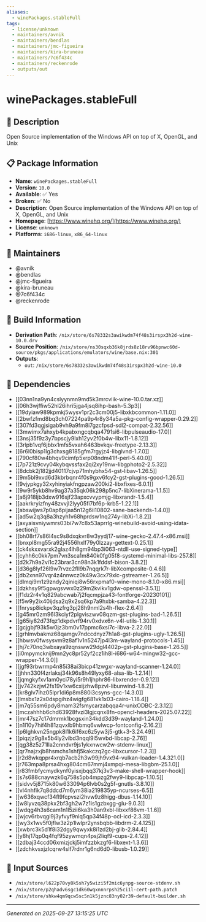 ```yaml
---
aliases:
  - winePackages.stableFull
tags:
  - license/unknown
  - maintainers/avnik
  - maintainers/bendlas
  - maintainers/jmc-figueira
  - maintainers/kira-bruneau
  - maintainers/7c6f434c
  - maintainers/reckenrode
  - outputs/out
---
```


# winePackages.stableFull

## 📝 Description

Open Source implementation of the Windows API on top of X, OpenGL, and Unix

## 📋 Package Information

- **Name**: `winePackages.stableFull`
- **Version**: `10.0`
- **Available**: ✅ Yes
- **Broken**: ✅ No
- **Description**: Open Source implementation of the Windows API on top of X, OpenGL, and Unix
- **Homepage**: [https://www.winehq.org/](https://www.winehq.org/)
- **License**: `unknown`
- **Platforms**: `i686-linux`, `x86_64-linux`
## 👥 Maintainers

- @avnik
- @bendlas
- @jmc-figueira
- @kira-bruneau
- @7c6f434c
- @reckenrode


## 🔧 Build Information

- **Derivation Path**: `/nix/store/6s78332s3awikwdm74f48s3irspx3h2d-wine-10.0.drv`
- **Source Position**: `/nix/store/ns30sqxb36k8jrds8z18rv96bpnwc60d-source/pkgs/applications/emulators/wine/base.nix:301`
- **Outputs**:
  - `out`:  `/nix/store/6s78332s3awikwdm74f48s3irspx3h2d-wine-10.0`

## 🔗 Dependencies

- [[03nn1na9yn4cslyynmn9md5k3mrcviik-wine-10.0.tar.xz]]
- [[06h3wjffiw52hl26ihri5jga4jsq8ihp-bash-5.3p3]]
- [[19dyiaw989kpmkj5wysv1pr2c3cm00j5-libxkbcommon-1.11.0]]
- [[2bwfzfmd8bq3ch07224pa9p4r8y34a5a-pkg-config-wrapper-0.29.2]]
- [[307fd3qgjsigab9vh9a9fm8i7gzcfpsd-sdl2-compat-2.32.56]]
- [[3mwimx7ahxyb4kpabxngcqbqa4791si6-libpulseaudio-17.0]]
- [[3nsj35f9z3y7bpscjy9lxh12yv2f0b4w-libx11-1.8.12]]
- [[3rlpb1vqf6jbbx1mfs5vxah6463bvkqv-freetype-2.13.3]]
- [[6r6l0bisp1lg3chxsg8185gfm7rgyjz4-libglvnd-1.7.0]]
- [[790cf80w4bhqv9cimfp5xrp08ndm41lf-perl-5.40.0]]
- [[7p721z9cvy04kybqvssfax2qi2xy19nw-libgphoto2-2.5.32]]
- [[8dcbk2j182jjd40117cjvp71mhybhx54-gst-libav-1.26.5]]
- [[9m5bl9xvd6d3kbrbqnr4f0s9gxv6fcy2-gst-plugins-good-1.26.5]]
- [[9vjypkgy32xyhinyiakfngpzaw200ki2-libxfixes-6.0.1]]
- [[9w9r5ykb8hv9ag37a35qk06k298p5nc7-libXinerama-1.1.5]]
- [[a6j918ljb3dxw916sjf23apxcvvypmjg-libxrandr-1.5.4]]
- [[aakrkryizfny48zvvjl2lyy05fi7bf6p-krb5-1.22.1]]
- [[abswijws7p0ap6pijaa5n12g6ii10802-sane-backends-1.4.0]]
- [[ad5w2q3q8a3hzyh1v68hprdsw1nq274y-libXi-1.8.2]]
- [[axyaisvniywmrs03bi7w7c8x53aprrlg-winebuild-avoid-using-idata-section]]
- [[bh08rf7s86l4sc9s8dxqkvr8w3yydj17-wine-gecko-2.47.4-x86.msi]]
- [[bnxpl8mg55ra92j4556hxlf79y0lzzay-gettext-0.25.1]]
- [[ck4skxxvarxk2glaz4lh8gm94bp3i063-ntdll-use-signed-type]]
- [[cyhh6c0kk7pm7vn3sca1m840k0fg05f8-systemd-minimal-libs-257.8]]
- [[d2k7h9a2vi1c23brar3cn98n3k1fddsf-bison-3.8.2]]
- [[d36g8lyf26l9w7rvzc2fll9b7nqqrk7r-libXcomposite-0.4.6]]
- [[db2xnn97vqr4z4nnwcz0k49w3cx79xlc-gstreamer-1.26.5]]
- [[dlmqi9m1z9zndy2qiniqi8w56rxpmaf0-wine-mono-8.1.0-x86.msi]]
- [[dzkhsy9f5gpwgsvwx0z29m2kvikv1gdw-openssl-3.5.1]]
- [[f1dz2r4v1q829abcwab7j2fqcmpjza43-fontforge-20230101]]
- [[f5w9y2ix40ijdsa2q9x2sq6kp7a9hxbk-samba-4.22.3]]
- [[fnrysp8ickpv3qzfrg3pj28h9nml2s4h-flex-2.6.4]]
- [[g45mr0zm96l3kciyf2plgviszwv08qzm-gst-plugins-bad-1.26.5]]
- [[g65iy82d73fqz1dkpdvrf94rv0xdvx6n-v4l-utils-1.30.1]]
- [[gcjgbjf93k5w0jz3bm0v17ppmc6xsi7c-libva-2.22.0]]
- [[grhlmvbakmz68qamgv7ndccdnyz7h1a8-gst-plugins-ugly-1.26.5]]
- [[hbwsv0fwsysvm9z8af1v1n5247jp4l3m-wayland-protocols-1.45]]
- [[hj7c70nq3wbxaya9zqnsww29dgl4402p-gst-plugins-base-1.26.5]]
- [[i0mpymcknij9mn2yc8pr52yf2cz1ih8l-i686-w64-mingw32-gcc-wrapper-14.3.0]]
- [[jgf93rbwrmp4n85i38ai3bicp41zwgxr-wayland-scanner-1.24.0]]
- [[jhhn330f4zrlaksj34k96s8h49lyxy68-alsa-lib-1.2.14]]
- [[jqmgkyfxv1am0yci78yi5r9h1jhphr86-libxrender-0.9.12]]
- [[jv742kzjwl2fs19v1xw6cxijzhw8pzvl-libunwind-1.8.2]]
- [[kr8glv7ihz05lpr1di6p8m880i3csyns-gcc-14.3.0]]
- [[lmsbx1z2s0dspgihz4wigfg681vk1x03-cairo-1.18.4]]
- [[m7q55sm6pdy8mam32fsmycarzabqqa4r-unixODBC-2.3.12]]
- [[mczahhhb6chd63928fvzi3lgjcqnx8fn-opencl-headers-2025.07.22]]
- [[mr47sz7c17dmrmk1bcgsxin34kdd3d39-wayland-1.24.0]]
- [[n1l10y7hif4h81zqvxlb9hbmq6vwlwcp-fontconfig-2.16.2]]
- [[p6lghkvn25ngpk8l1k6if6xc6z5yw3j5-gtk+3-3.24.49]]
- [[piqzjz9g8x5b4ly2vibd3nqql9l5wvbd-libcap-2.76]]
- [[qg38z5z71lla2cnndvr9js1ykxnwcw2w-stdenv-linux]]
- [[qr7najzxjb8hsmchs1shfj5kakczq2gc-libxcursor-1.2.3]]
- [[r2d8wkqppr4xrqb7acb2h3w99jh9vx94-vulkan-loader-1.4.321.0]]
- [[r763mpa8prsa4hxg804cm67mmj4xmpqi-mesa-libgbm-25.1.0]]
- [[r83fmbfycmydkynf0yisxjbqq37kj3v3-make-shell-wrapper-hook]]
- [[s7s688cnaywzk6q758s5pb4mpzg2fwy9-libpcap-1.10.5]]
- [[sidvv5j8715k80w633094p6lvb0s2g5f-gnutls-3.8.10]]
- [[vl4nhfik7q8ddcd7m6ym38ia219835yp-ncurses-6.5]]
- [[w636xqwcf34fl9fcpvszi2hvw9z8higg-dbus-1.14.10]]
- [[w8lyvzq38pkx2bf3gh2w7z1is1gzbxgg-glu-9.0.3]]
- [[wdqg4h3s6cam1n1l5zii6ka3h0an9xbl-libxxf86vm-1.1.6]]
- [[wjcv6rbvqgi9j3yfvyf9nlq5qp34f48p-ocl-icd-2.3.3]]
- [[wy3x1wv5f0jflw3z2p1lwlpr2ynsbqbb-libdrm-2.4.125]]
- [[xwbrc3k5d1f8i32dgy9qwyxk8i1zd2bj-glib-2.84.4]]
- [[y8hj17qp0q4fqf95zywmqn4psj2liqf9-cups-2.4.12]]
- [[zdbaj34ccd06xmizjckj5imfzzbkzgf6-libxext-1.3.6]]
- [[zdchkvsxjzlcqrw4slf7rdnr1g6nd6d0-libusb-1.0.29]]

## 📁 Input Sources

- `/nix/store/l622p70vy8k5sh7y5wizi5f2mic6ynpg-source-stdenv.sh`
- `/nix/store/p2qhadv6sgc1dk60wqxnnnrpsh25ci1l-cert-path.patch`
- `/nix/store/shkw4qm9qcw5sc5n1k5jznc83ny02r39-default-builder.sh`

---
*Generated on 2025-09-27 13:15:25 UTC*
